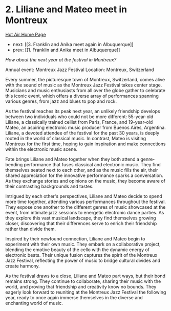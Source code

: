 # 2. Liliane and Mateo meet in Montreux

[Hot Air Home Page](https://hotair.peterkaminski.wiki/) 
 
 - next: [[3. Franklin and Anika meet again in Albuquerque]] 
 - prev: [[1. Franklin and Anika meet in Albuquerque]]

_How about the next year at the festival in Montreux?_

Annual event: Montreux Jazz Festival
Location: Montreux, Switzerland

Every summer, the picturesque town of Montreux, Switzerland, comes alive with the sound of music as the Montreux Jazz Festival takes center stage. Musicians and music enthusiasts from all over the globe gather to celebrate this iconic event, which offers a diverse array of performances spanning various genres, from jazz and blues to pop and rock.

As the festival reaches its peak next year, an unlikely friendship develops between two individuals who could not be more different: 55-year-old Liliane, a classically trained cellist from Paris, France, and 19-year-old Mateo, an aspiring electronic music producer from Buenos Aires, Argentina. Liliane, a devoted attendee of the festival for the past 30 years, is deeply rooted in the world of classical music. In contrast, Mateo is visiting Montreux for the first time, hoping to gain inspiration and make connections within the electronic music scene.

Fate brings Liliane and Mateo together when they both attend a genre-bending performance that fuses classical and electronic music. They find themselves seated next to each other, and as the music fills the air, their shared appreciation for the innovative performance sparks a conversation. As they exchange stories and opinions on the music, they become aware of their contrasting backgrounds and tastes.

Intrigued by each other's perspectives, Liliane and Mateo decide to spend more time together, attending various performances throughout the festival. They expose one another to the different genres of music showcased at the event, from intimate jazz sessions to energetic electronic dance parties. As they explore this vast musical landscape, they find themselves growing closer, discovering that their differences serve to enrich their friendship rather than divide them.

Inspired by their newfound connection, Liliane and Mateo begin to experiment with their own music. They embark on a collaborative project, blending the emotive beauty of the cello with the dynamic energy of electronic beats. Their unique fusion captures the spirit of the Montreux Jazz Festival, reflecting the power of music to bridge cultural divides and create harmony.

As the festival draws to a close, Liliane and Mateo part ways, but their bond remains strong. They continue to collaborate, sharing their music with the world, and proving that friendship and creativity know no bounds. They eagerly look forward to reuniting at the Montreux Jazz Festival the following year, ready to once again immerse themselves in the diverse and enchanting world of music.


